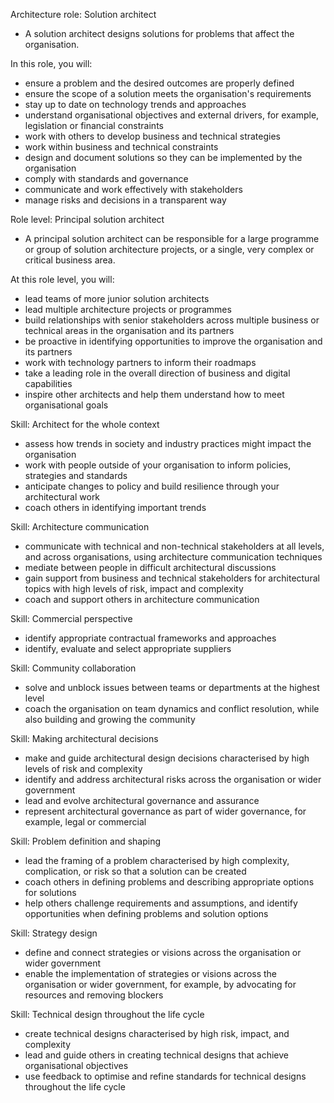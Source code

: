 Architecture role: Solution architect
- A solution architect designs solutions for problems that affect the organisation.

In this role, you will:
- ensure a problem and the desired outcomes are properly defined
- ensure the scope of a solution meets the organisation's requirements
- stay up to date on technology trends and approaches
- understand organisational objectives and external drivers, for example, legislation or financial constraints
- work with others to develop business and technical strategies
- work within business and technical constraints
- design and document solutions so they can be implemented by the organisation
- comply with standards and governance
- communicate and work effectively with stakeholders
- manage risks and decisions in a transparent way

Role level: Principal solution architect
- A principal solution architect can be responsible for a large programme or group of solution architecture projects, or a single, very complex or critical business area.

At this role level, you will:
- lead teams of more junior solution architects
- lead multiple architecture projects or programmes
- build relationships with senior stakeholders across multiple business or technical areas in the organisation and its partners
- be proactive in identifying opportunities to improve the organisation and its partners
- work with technology partners to inform their roadmaps
- take a leading role in the overall direction of business and digital capabilities
- inspire other architects and help them understand how to meet organisational goals

Skill: Architect for the whole context
- assess how trends in society and industry practices might impact the organisation
- work with people outside of your organisation to inform policies, strategies and standards
- anticipate changes to policy and build resilience through your architectural work
- coach others in identifying important trends

Skill: Architecture communication
- communicate with technical and non-technical stakeholders at all levels, and across organisations, using architecture communication techniques​
- mediate between people in difficult architectural discussions
- gain support from business and technical stakeholders for architectural topics with high levels of risk, impact and complexity
- coach and support others in architecture communication

Skill: Commercial perspective
- identify appropriate contractual frameworks and approaches
- identify, evaluate and select appropriate suppliers

Skill: Community collaboration
- solve and unblock issues between teams or departments at the highest level
- coach the organisation on team dynamics and conflict resolution, while also building and growing the community

Skill: Making architectural decisions
- make and guide architectural design decisions characterised by high levels of risk and complexity
- identify and address architectural risks across the organisation or wider government
- lead and evolve architectural governance and assurance
- represent architectural governance as part of wider governance, for example, legal or commercial

Skill: Problem definition and shaping
- lead the framing of a problem characterised by high complexity, complication, or risk so that a solution can be created
- coach others in defining problems and describing appropriate options for solutions
- help others challenge requirements and assumptions, and identify opportunities when defining problems and solution options

Skill: Strategy design
- define and connect strategies or visions across the organisation or wider government
- enable the implementation of strategies or visions across the organisation or wider government, for example, by advocating for resources and removing blockers

Skill: Technical design throughout the life cycle
- create technical designs characterised by high risk, impact, and complexity
- lead and guide others in creating technical designs that achieve organisational objectives
- use feedback to optimise and refine standards for technical designs throughout the life cycle
